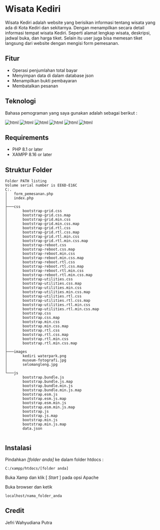 # Wisata Kediri
Wisata Kediri adalah website yang berisikan informasi tentang wisata yang ada di Kota Kediri dan sekitarnya. Dengan menampilkan secara detail informasi tempat wisata Kediri. Seperti alamat lengkap wisata, deskripsi, jadwal buka, dan harga tiket. Selain itu user juga bisa memesan tiket langsung dari website dengan mengisi form pemesanan.

## Fitur

- Operasi penjumlahan total bayar
- Menyimpan data di dalam database json
- Menampilkan bukti pembayaran
- Membatalkan pesanan

## Teknologi

Bahasa pemograman yang saya gunakan adalah sebagai berikut : 

![html](https://img.shields.io/badge/HTML5-E34F26?style=for-the-badge&logo=html5&logoColor=white) ![html](https://img.shields.io/badge/PHP-777BB4?style=for-the-badge&logo=php&logoColor=white
) ![html](https://img.shields.io/badge/Google_chrome-4285F4?style=for-the-badge&logo=Google-chrome&logoColor=white
) ![html](https://img.shields.io/badge/Bootstrap-563D7C?style=for-the-badge&logo=bootstrap&logoColor=white
) ![html](https://img.shields.io/badge/Xampp-F37623?style=for-the-badge&logo=xampp&logoColor=white
) ![html](https://img.shields.io/badge/Visual_Studio-5C2D91?style=for-the-badge&logo=visual%20studio&logoColor=white
)

## Requirements

* PHP 8.1 or later
* XAMPP 8.16 or later

## Struktur Folder
```
Folder PATH listing
Volume serial number is EE6D-E16C
C:.
│   form_pemesanan.php
│   index.php
│   
├───css
│       bootstrap-grid.css
│       bootstrap-grid.css.map
│       bootstrap-grid.min.css
│       bootstrap-grid.min.css.map
│       bootstrap-grid.rtl.css
│       bootstrap-grid.rtl.css.map
│       bootstrap-grid.rtl.min.css
│       bootstrap-grid.rtl.min.css.map
│       bootstrap-reboot.css
│       bootstrap-reboot.css.map
│       bootstrap-reboot.min.css
│       bootstrap-reboot.min.css.map
│       bootstrap-reboot.rtl.css
│       bootstrap-reboot.rtl.css.map
│       bootstrap-reboot.rtl.min.css
│       bootstrap-reboot.rtl.min.css.map
│       bootstrap-utilities.css
│       bootstrap-utilities.css.map
│       bootstrap-utilities.min.css
│       bootstrap-utilities.min.css.map
│       bootstrap-utilities.rtl.css
│       bootstrap-utilities.rtl.css.map
│       bootstrap-utilities.rtl.min.css
│       bootstrap-utilities.rtl.min.css.map
│       bootstrap.css
│       bootstrap.css.map
│       bootstrap.min.css
│       bootstrap.min.css.map
│       bootstrap.rtl.css
│       bootstrap.rtl.css.map
│       bootstrap.rtl.min.css
│       bootstrap.rtl.min.css.map
│       
├───images
│       kediri waterpark.png
│       museum-fotografi.jpg
│       selomangleng.jpg
│       
└───js
        bootstrap.bundle.js
        bootstrap.bundle.js.map
        bootstrap.bundle.min.js
        bootstrap.bundle.min.js.map
        bootstrap.esm.js
        bootstrap.esm.js.map
        bootstrap.esm.min.js
        bootstrap.esm.min.js.map
        bootstrap.js
        bootstrap.js.map
        bootstrap.min.js
        bootstrap.min.js.map
        data.json
        

```

## Instalasi

Pindahkan _[folder anda]_ ke dalam folder htdocs :

    C:/xampp/htdocs/[folder anda]
    
Buka Xamp dan klik [ _Start_ ]  pada opsi Apache 

Buka browser dan ketik

    localhost/nama_folder_anda

## Credit

Jefri Wahyudiana Putra